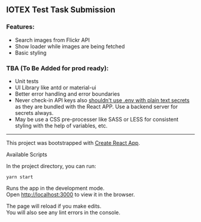 ## IOTEX Test Task Submission

### Features:
- Search images from Flickr API
- Show loader while images are being fetched
- Basic styling

### TBA (To Be Added for prod ready):
- Unit tests
- UI Library like antd or material-ui
- Better error handling and error boundaries
- Never check-in API keys also [shouldn't use .env with plain text secrets](https://create-react-app.dev/docs/adding-custom-environment-variables/) as they are bundled with the React APP. Use a backend server for secrets always.
- May be use a CSS pre-processer like SASS or LESS for consistent styling with the help of variables, etc.

<hr>

This project was bootstrapped with [Create React App](https://github.com/facebook/create-react-app).

Available Scripts

In the project directory, you can run:

`yarn start`

Runs the app in the development mode.<br />
Open [http://localhost:3000](http://localhost:3000) to view it in the browser.

The page will reload if you make edits.<br />
You will also see any lint errors in the console.